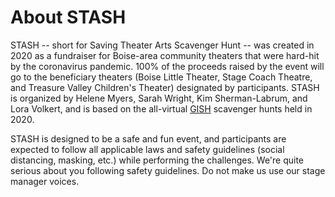 # About STASH

STASH -- short for Saving Theater Arts Scavenger Hunt -- was created in 2020 as a fundraiser for Boise-area community theaters that were hard-hit by the coronavirus pandemic. 100% of the proceeds raised by the event will go to the beneficiary theaters (Boise Little Theater, Stage Coach Theatre, and Treasure Valley Children's Theater) designated by participants. STASH is organized by Helene Myers, Sarah Wright, Kim Sherman-Labrum, and Lora Volkert, and is based on the all-virtual [GISH](https://www.gish.com/) scavenger hunts held in 2020. 

STASH is designed to be a safe and fun event, and participants are expected to follow all applicable laws and safety guidelines (social distancing, masking, etc.) while performing the challenges. We're quite serious about you following safety guidelines. Do not make us use our stage manager voices.
